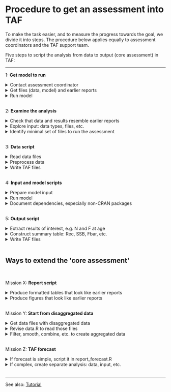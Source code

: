 # Procedure to get an assessment into TAF

To make the task easier, and to measure the progress towards the goal, we divide
it into steps. The procedure below applies equally to assessment coordinators
and the TAF support team.

Five steps to script the analysis from data to output (core assessment) in TAF:

---

<!-- GitHub Markdown requires empty line after </summary> to render `code` -->
<!-- Also, `code` is not rendered in <summary> headings -->

1: **Get model to run**

<details><summary>Contact assessment coordinator</summary>

> Well, unless you *are* the assessment coordinator :)

</details>

<details><summary>Get files (data, model) and earlier reports</summary>

> Files might be found in the Sharepoint `Data` folder.<br>
> Earlier WG reports can be found online.

</details>

<details><summary>Run model</summary>

> Being able to run the assessment on a different computer is an important
> milestone in making the analysis reproducible.

</details>

<br>

2: **Examine the analysis**

<details><summary>Check that data and results resemble earlier reports</summary>

> This is a good time to<br>
> (a) view the input & output files, and<br>
> (b) open the last WG report - especially the table section<br>
> Do the tables in (a) and (b) look similar?

</details>

<details><summary>Explore input: data types, files, etc.</summary>

> What kinds of data are used in this assessment, perhaps more than one
> survey?<br>
> Are some data tables in the report not in the model input, or vice versa?<br>
> Is it easy to find out which input files the model requires?<br>
> Are the model settings stored in a separate file?

</details>

<details><summary>Identify minimal set of files to run the assessment</summary>

> In general, TAF should only contain files that are absolutely necessary to run
> the final assessment.<br>
> All other files are probably best stored outside of TAF.<br>
> What is the smallest set of files required to run the final assessment on
> another computer?

</details>

<br>

3: **Data script**

<details><summary>Read data files</summary>

> The easiest way to import data into R depends on the data file format:<br>
> \- simple text files can often be imported using base functions like
> `read.table`.<br>
> \- specific file formats can be imported using packages like `stockassessment`
> or `FLCore`.

</details>

<details><summary>Preprocess data</summary>

>

</details>

<details><summary>Write TAF files</summary>

>

</details>

<br>

4: **Input and model scripts**

<details><summary>Prepare model input</summary>

>

</details>

<details><summary>Run model</summary>

>

</details>

<details><summary>Document dependencies, especially non-CRAN packages</summary>

>

</details>

<br>

5: **Output script**

<details><summary>Extract results of interest, e.g. N and F at age</summary>

>

</details>

<details><summary>Construct summary table: Rec, SSB, Fbar, etc.</summary>

>

</details>

<details><summary>Write TAF files</summary>

>

</details>

<br>

## Ways to extend the 'core assessment'

<br>

Mission X: **Report script**

<details>
<summary>Produce formatted tables that look like earlier reports</summary>

>

</details>

<details><summary>Produce figures that look like earlier reports</summary>

>

</details>

<br>

Mission Y: **Start from disaggregated data**

<details><summary>Get data files with disaggregated data</summary>

>

</details>

<details><summary>Revise data.R to read those files</summary>

>

</details>

<details>
<summary>Filter, smooth, combine, etc. to create aggregated data</summary>

>

</details>


<br>

Mission Z: **TAF forecast**

<details>
<summary>If forecast is simple, script it in report_forecast.R</summary>

>

</details>

<details>
<summary>If complex, create separate analysis: data, input, etc.</summary>

>

</details>

<br>

---

See also:
[Tutorial](https://github.com/ices-taf/doc/blob/master/tutorial-1/README.md)
